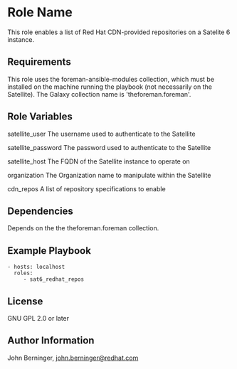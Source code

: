Role Name
=========

This role enables a list of Red Hat CDN-provided repositories on a Satelite 6
instance.

Requirements
------------

This role uses the foreman-ansible-modules collection, which must be installed 
on the machine running the playbook (not necessarily on the Satellite). The
Galaxy collection name is 'theforeman.foreman'.

Role Variables
--------------

satellite_user
	The username used to authenticate to the Satellite

satellite_password
	The password used to authenticate to the Satellite

satellite_host
	The FQDN of the Satellite instance to operate on

organization
	The Organization name to manipulate within the Satellite

cdn_repos
	A list of repository specifications to enable

Dependencies
------------

Depends on the the theforeman.foreman collection.

Example Playbook
----------------

    - hosts: localhost
      roles:
         - sat6_redhat_repos

License
-------

GNU GPL 2.0 or later

Author Information
------------------

John Berninger, john.berninger@redhat.com
